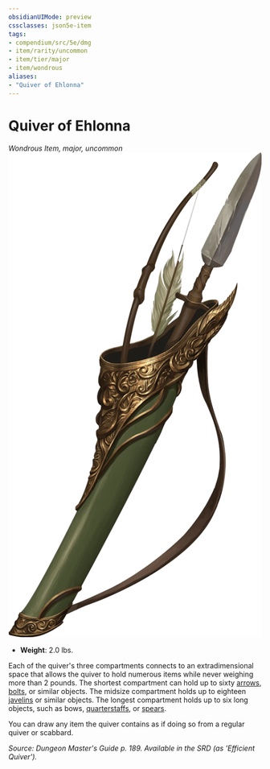 ```yaml
---
obsidianUIMode: preview
cssclasses: json5e-item
tags:
- compendium/src/5e/dmg
- item/rarity/uncommon
- item/tier/major
- item/wondrous
aliases: 
- "Quiver of Ehlonna"
---
```

# Quiver of Ehlonna
*Wondrous Item, major, uncommon*  
![](https://raw.githubusercontent.com/5etools-mirror-2/5etools-img/main/items/DMG/Quiver%20of%20Ehlonna.webp#right)  

- **Weight**: 2.0 lbs.

Each of the quiver's three compartments connects to an extradimensional space that allows the quiver to hold numerous items while never weighing more than 2 pounds. The shortest compartment can hold up to sixty [arrows](arrow.md), [bolts](crossbow-bolt.md), or similar objects. The midsize compartment holds up to eighteen [javelins](javelin.md) or similar objects. The longest compartment holds up to six long objects, such as bows, [quarterstaffs](quarterstaff.md), or [spears](spear.md).

You can draw any item the quiver contains as if doing so from a regular quiver or scabbard.

*Source: Dungeon Master's Guide p. 189. Available in the SRD (as 'Efficient Quiver').*